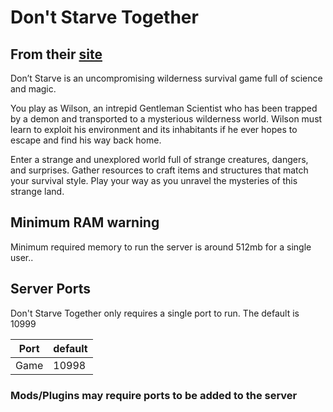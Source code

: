 # Don't Starve Together

## From their [site](https://www.klei.com/games/dont-starve)

Don’t Starve is an uncompromising wilderness survival game full of science and magic.

You play as Wilson, an intrepid Gentleman Scientist who has been trapped by a demon and transported to a mysterious wilderness world. Wilson must learn to exploit his environment and its inhabitants if he ever hopes to escape and find his way back home.

Enter a strange and unexplored world full of strange creatures, dangers, and surprises. Gather resources to craft items and structures that match your survival style. Play your way as you unravel the mysteries of this strange land.

## Minimum RAM warning

Minimum required memory to run the server is around 512mb for a single user..

## Server Ports

Don't Starve Together only requires a single port to run. The default is 10999

| Port    | default |
|---------|---------|
| Game    | 10998   |

### Mods/Plugins may require ports to be added to the server
